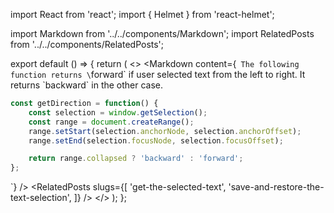 import React from 'react';
import { Helmet } from 'react-helmet';

import Markdown from '../../components/Markdown';
import RelatedPosts from '../../components/RelatedPosts';

export default () => {
    return (
<>
<Helmet>
    <meta
        name='keywords'
        content='anchorNode, anchorOffset, createRange, focusNode, focusOffset, get selected text, range collapsed, setEnd, setStart, window getSelection'
    />
</Helmet>
<Markdown
    content={`
The following function returns \`forward\` if user selected text from the left to right.
It returns \`backward\` in the other case.

~~~ javascript
const getDirection = function() {
    const selection = window.getSelection();
    const range = document.createRange();
    range.setStart(selection.anchorNode, selection.anchorOffset);
    range.setEnd(selection.focusNode, selection.focusOffset);

    return range.collapsed ? 'backward' : 'forward';
};
~~~
`}
/>
<RelatedPosts
    slugs={[
        'get-the-selected-text',
        'save-and-restore-the-text-selection',
    ]}
/>
</>
    );
};
